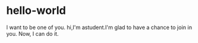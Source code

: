 # hello-world
I want to be one of you.
hi,I'm astudent.I'm glad to have a chance to join in you.
Now, I can do it.
